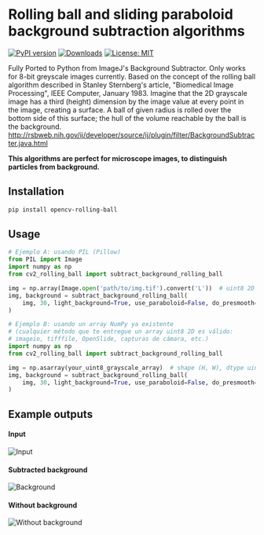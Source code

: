 # Rolling ball and sliding paraboloid background subtraction algorithms 

[![PyPI version](https://badge.fury.io/py/opencv-rolling-ball.svg)](https://badge.fury.io/py/opencv-rolling-ball)
[![Downloads](https://pepy.tech/badge/opencv-rolling-ball)](https://pepy.tech/project/opencv-rolling-ball)
[![License: MIT](https://img.shields.io/badge/License-MIT-yellow.svg)](https://opensource.org/licenses/MIT)


Fully Ported to Python from ImageJ's Background Subtractor.
Only works for 8-bit greyscale images currently.
Based on the concept of the rolling ball algorithm described
in Stanley Sternberg's article,
"Biomedical Image Processing", IEEE Computer, January 1983.
Imagine that the 2D grayscale image has a third (height) dimension by the image
value at every point in the image, creating a surface. A ball of given radius
is rolled over the bottom side of this surface; the hull of the volume
reachable by the ball is the background.
http://rsbweb.nih.gov/ij/developer/source/ij/plugin/filter/BackgroundSubtracter.java.html

**This algorithms are perfect for microscope images, to distinguish particles
from background.**

## Installation

```bash
pip install opencv-rolling-ball
```

## Usage

```python
# Ejemplo A: usando PIL (Pillow)
from PIL import Image
import numpy as np
from cv2_rolling_ball import subtract_background_rolling_ball

img = np.array(Image.open('path/to/img.tif').convert('L'))  # uint8 2D
img, background = subtract_background_rolling_ball(
    img, 30, light_background=True, use_paraboloid=False, do_presmooth=True
)

# Ejemplo B: usando un array NumPy ya existente
# (cualquier método que te entregue un array uint8 2D es válido:
# imageio, tifffile, OpenSlide, capturas de cámara, etc.)
import numpy as np
from cv2_rolling_ball import subtract_background_rolling_ball

img = np.asarray(your_uint8_grayscale_array)  # shape (H, W), dtype uint8
img, background = subtract_background_rolling_ball(
    img, 30, light_background=True, use_paraboloid=False, do_presmooth=True
)
```

## Example outputs

#### Input

![Input](https://raw.githubusercontent.com/mbalatsko/opencv-rolling-ball/master/outputs/example.png)

#### Subtracted background

![Background](https://raw.githubusercontent.com/mbalatsko/opencv-rolling-ball/master/outputs/example_bg.png)

#### Without background

![Without background](https://raw.githubusercontent.com/mbalatsko/opencv-rolling-ball/master/outputs/example_roll.png)


